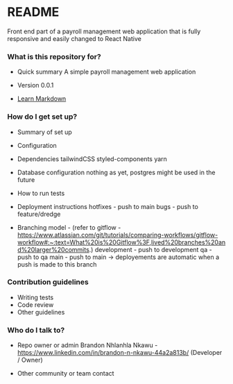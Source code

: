 # README

Front end part of a payroll management web application that is fully responsive and easily changed to React Native

### What is this repository for?

- Quick summary
  A simple payroll management web application

- Version
  0.0.1

- [Learn Markdown](https://bitbucket.org/tutorials/markdowndemo)

### How do I get set up?

- Summary of set up

- Configuration

- Dependencies
  tailwindCSS
  styled-components
  yarn

- Database configuration
  nothing as yet, postgres might be used in the future

- How to run tests

- Deployment instructions
  hotfixes - push to main
  bugs - push to feature/dredge

- Branching model - (refer to gitflow - https://www.atlassian.com/git/tutorials/comparing-workflows/gitflow-workflow#:~:text=What%20is%20Gitflow%3F,lived%20branches%20and%20larger%20commits.)
  development - push to development
  qa - push to qa
  main - push to main -> deployements are automatic when a push is made to this branch

### Contribution guidelines

- Writing tests
- Code review
- Other guidelines

### Who do I talk to?

- Repo owner or admin
Brandon Nhlanhla Nkawu - https://www.linkedin.com/in/brandon-n-nkawu-44a2a813b/ (Developer / Owner)

- Other community or team contact
